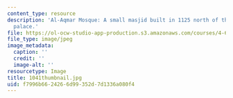 ```yaml
---
content_type: resource
description: 'Al-Aqmar Mosque: A small masjid built in 1125 north of the caliphal
  palace.'
file: https://ol-ocw-studio-app-production.s3.amazonaws.com/courses/4-614-religious-architecture-and-islamic-cultures-fall-2002/f7996b6624266d99352d7d1336a080f4_1041thumbnail.jpg
file_type: image/jpeg
image_metadata:
  caption: ''
  credit: ''
  image-alt: ''
resourcetype: Image
title: 1041thumbnail.jpg
uid: f7996b66-2426-6d99-352d-7d1336a080f4
---
```

